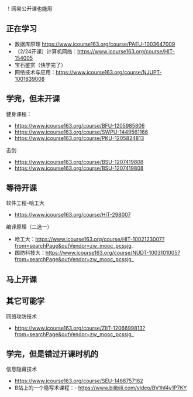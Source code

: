 

！网易公开课也能用



## 正在学习



- 数据库原理 https://www.icourse163.org/course/PAEU-1003647009
- （2/24开课）计算机网络：https://www.icourse163.org/course/HIT-154005
- 宝石鉴赏（快学完了）
- 网络技术与应用：https://www.icourse163.org/course/NJUPT-1001639008




## 学完，但未开课

健身课程：
- https://www.icourse163.org/course/BFU-1205985806
- https://www.icourse163.org/course/SWPU-1449561166
- https://www.icourse163.org/course/PKU-1205824813

击剑
- https://www.icourse163.org/course/BSU-1207419808
- https://www.icourse163.org/course/BSU-1207419808





## 等待开课



软件工程-哈工大
- https://www.icourse163.org/course/HIT-298007



编译原理（二选一）
- 哈工大：https://www.icourse163.org/course/HIT-1002123007?from=searchPage&outVendor=zw_mooc_pcssjg_
- 国防科技大：https://www.icourse163.org/course/NUDT-1003101005?from=searchPage&outVendor=zw_mooc_pcssjg_



## 马上开课







## 其它可能学

网络攻防技术
- https://www.icourse163.org/course/ZIIT-1206699813?from=searchPage&outVendor=zw_mooc_pcssjg_


## 学完，但是错过开课时机的

信息隐藏技术
- https://www.icourse163.org/course/SEU-1468757162
- B站上的一个隐写术课程：- https://www.bilibili.com/video/BV1hf4y1P7KY